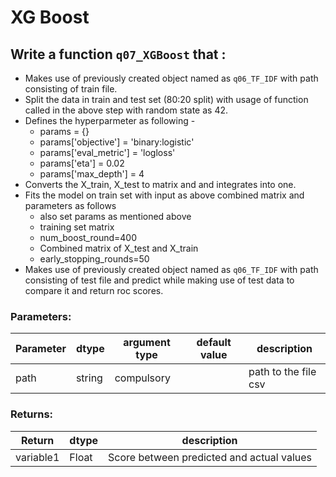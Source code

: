 # XG Boost


## Write a function `q07_XGBoost` that :
- Makes use of previously created object named as `q06_TF_IDF` with path consisting of train file.
- Split the data in train and test set (80:20 split) with usage of function called in the above step with random state as 42.
- Defines the hyperparmeter as following -
	- params = {}
	- params['objective'] = 'binary:logistic'
    - params['eval_metric'] = 'logloss'
    - params['eta'] = 0.02
    - params['max_depth'] = 4
- Converts the X_train, X_test to matrix and and integrates into one.
- Fits the model on train set with input as above combined matrix and parameters as follows 
	- also set params as mentioned above
	- training set matrix
	- num_boost_round=400
	- Combined matrix of X_test and X_train
	- early_stopping_rounds=50
- Makes use of previously created object named as `q06_TF_IDF` with path consisting of test file and predict while making use of test data to compare it and return roc scores.



### Parameters:

| Parameter | dtype | argument type | default value | description |
| --- | --- | --- | --- | --- | 
| path | string | compulsory |  | path to the file csv |


### Returns:

| Return | dtype | description |
| --- | --- | --- | 
| variable1 | Float | Score between predicted and actual values|




